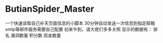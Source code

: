 # ButianSpider_Master
一个快速读取自己补天页面信息的小脚本
30分钟自动发送一次信息到指定邮箱
smtp等邮件服务需要自己配置
初来乍到，请大佬们多多关照
显示的数据有：
排名
漏洞数量
积分数
现金数量
